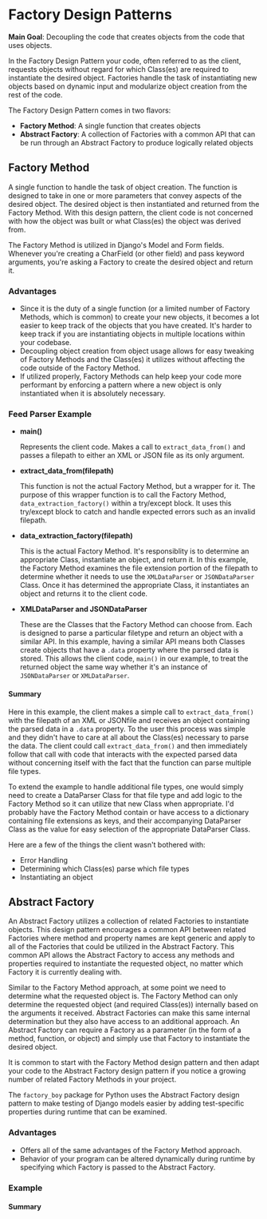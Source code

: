# Factory Design Patterns

**Main Goal**: Decoupling the code that creates objects from the code that uses objects.

In the Factory Design Pattern your code, often referred to as the client, requests objects without regard for which Class(es) are required to instantiate the desired object. Factories handle the task of instantiating new objects based on dynamic input and modularize object creation from the rest of the code.

The Factory Design Pattern comes in two flavors:
- **Factory Method**: A single function that creates objects
- **Abstract Factory**: A collection of Factories with a common API that can be run through an Abstract Factory to produce logically related objects

## Factory Method

A single function to handle the task of object creation. The function is designed to take in one or more parameters that convey aspects of the desired object. The desired object is then instantiated and returned from the Factory Method. With this design pattern, the client code is not concerned with how the object was built or what Class(es) the object was derived from.

The Factory Method is utilized in Django's Model and Form fields. Whenever you're creating a CharField (or other field) and pass keyword arguments, you're asking a Factory to create the desired object and return it.

### Advantages

- Since it is the duty of a single function (or a limited number of Factory Methods, which is common) to create your new objects, it becomes a lot easier to keep track of the objects that you have created. It's harder to keep track if you are instantiating objects in multiple locations within your codebase.
- Decoupling object creation from object usage allows for easy tweaking of Factory Methods and the Class(es) it utilizes without affecting the code outside of the Factory Method.
- If utilized properly, Factory Methods can help keep your code more performant by enforcing a pattern where a new object is only instantiated when it is absolutely necessary.

### Feed Parser Example

- **main()**

    Represents the client code. Makes a call to `extract_data_from()` and passes a filepath to either an XML or JSON file as its only argument.

- **extract_data_from(filepath)**

    This function is not the actual Factory Method, but a wrapper for it. The purpose of this wrapper function is to call the Factory Method, `data_extraction_factory()` within a try/except block. It uses this try/except block to catch and handle expected errors such as an invalid filepath.

- **data_extraction_factory(filepath)**

    This is the actual Factory Method. It's responsiblity is to determine an appropriate Class, instantiate an object, and return it. In this example, the Factory Method examines the file extension portion of the filepath to determine whether it needs to use the `XMLDataParser` or `JSONDataParser` Class. Once it has determined the appropriate Class, it instantiates an object and returns it to the client code.

- **XMLDataParser and JSONDataParser**

    These are the Classes that the Factory Method can choose from. Each is designed to parse a particular filetype and return an object with a similar API. In this example, having a similar API means both Classes create objects that have a `.data` property where the parsed data is stored. This allows the client code, `main()` in our example, to treat the returned object the same way whether it's an instance of `JSONDataParser` or `XMLDataParser`.

#### Summary

Here in this example, the client makes a simple call to `extract_data_from()` with the filepath of an XML or JSONfile and receives an object containing the parsed data in a `.data` property. To the user this process was simple and they didn't have to care at all about the Class(es) necessary to parse the data. The client could call `extract_data_from()` and then immediately follow that call with code that interacts with the expected parsed data without concerning itself with the fact that the function can parse multiple file types.

To extend the example to handle additional file types, one would simply need to create a DataParser Class for that file type and add logic to the Factory Method so it can utilize that new Class when appropriate. I'd probably have the Factory Method contain or have access to a dictionary containing file extensions as keys, and their accompanying DataParser Class as the value for easy selection of the appropriate DataParser Class.

Here are a few of the things the client wasn't bothered with:

- Error Handling
- Determining which Class(es) parse which file types
- Instantiating an object

## Abstract Factory

An Abstract Factory utilizes a collection of related Factories to instantiate objects. This design pattern encourages a common API between related Factories where method and property names are kept generic and apply to all of the Factories that could be utilized in the Abstract Factory. This common API allows the Abstract Factory to access any methods and properties required to instantiate the requested object, no matter which Factory it is currently dealing with.

Similar to the Factory Method approach, at some point we need to determine what the requested object is. The Factory Method can only determine the requested object (and required Class(es)) internally based on the arguments it received. Abstract Factories can make this same internal determination but they also have access to an additional approach. An Abstract Factory can require a Factory as a parameter (in the form of a method, function, or object) and simply use that Factory to instantiate the desired object.

It is common to start with the Factory Method design pattern and then adapt your code to the Abstract Factory design pattern if you notice a growing number of related Factory Methods in your project.

The `factory_boy` package for Python uses the Abstract Factory design pattern to make testing of Django models easier by adding test-specific properties during runtime that can be examined.

### Advantages

- Offers all of the same advantages of the Factory Method approach.
- Behavior of your program can be altered dynamically during runtime by specifying which Factory is passed to the Abstract Factory.

### Example

#### Summary